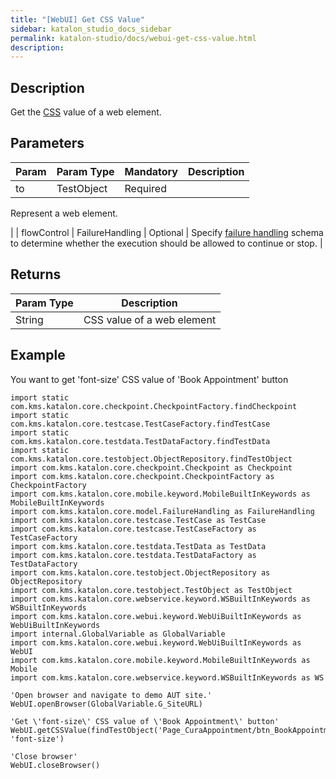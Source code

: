 ```yaml
---
title: "[WebUI] Get CSS Value" 
sidebar: katalon_studio_docs_sidebar
permalink: katalon-studio/docs/webui-get-css-value.html 
description: 
---
```

Description
-----------

Get the [CSS](https://en.wikipedia.org/wiki/Cascading_Style_Sheets) value of a web element.

Parameters
----------

| Param | Param Type | Mandatory | Description |
| --- | --- | --- | --- |
| to | TestObject | Required | 
Represent a web element.

 |
| flowControl | FailureHandling | Optional | Specify [failure handling](https://docs.katalon.com/x/qAAM) schema to determine whether the execution should be allowed to continue or stop. |

Returns
-------

| Param Type | Description |
| --- | --- |
| String | CSS value of a web element |

Example
-------

You want to get 'font-size' CSS value of 'Book Appointment' button

```
import static com.kms.katalon.core.checkpoint.CheckpointFactory.findCheckpoint
import static com.kms.katalon.core.testcase.TestCaseFactory.findTestCase
import static com.kms.katalon.core.testdata.TestDataFactory.findTestData
import static com.kms.katalon.core.testobject.ObjectRepository.findTestObject
import com.kms.katalon.core.checkpoint.Checkpoint as Checkpoint
import com.kms.katalon.core.checkpoint.CheckpointFactory as CheckpointFactory
import com.kms.katalon.core.mobile.keyword.MobileBuiltInKeywords as MobileBuiltInKeywords
import com.kms.katalon.core.model.FailureHandling as FailureHandling
import com.kms.katalon.core.testcase.TestCase as TestCase
import com.kms.katalon.core.testcase.TestCaseFactory as TestCaseFactory
import com.kms.katalon.core.testdata.TestData as TestData
import com.kms.katalon.core.testdata.TestDataFactory as TestDataFactory
import com.kms.katalon.core.testobject.ObjectRepository as ObjectRepository
import com.kms.katalon.core.testobject.TestObject as TestObject
import com.kms.katalon.core.webservice.keyword.WSBuiltInKeywords as WSBuiltInKeywords
import com.kms.katalon.core.webui.keyword.WebUiBuiltInKeywords as WebUiBuiltInKeywords
import internal.GlobalVariable as GlobalVariable
import com.kms.katalon.core.webui.keyword.WebUiBuiltInKeywords as WebUI
import com.kms.katalon.core.mobile.keyword.MobileBuiltInKeywords as Mobile
import com.kms.katalon.core.webservice.keyword.WSBuiltInKeywords as WS

'Open browser and navigate to demo AUT site.'
WebUI.openBrowser(GlobalVariable.G_SiteURL)

'Get \'font-size\' CSS value of \'Book Appointment\' button'
WebUI.getCSSValue(findTestObject('Page_CuraAppointment/btn_BookAppointment'), 'font-size')

'Close browser'
WebUI.closeBrowser()
```